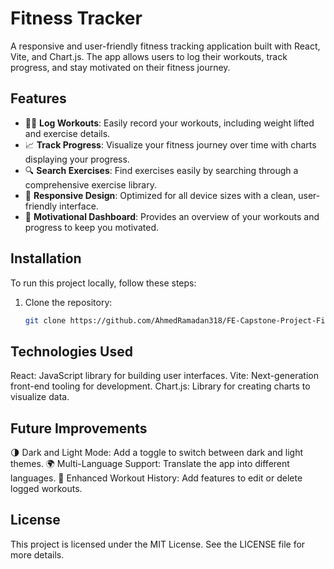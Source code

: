 # Fitness Tracker

A responsive and user-friendly fitness tracking application built with React, Vite, and Chart.js. The app allows users to log their workouts, track progress, and stay motivated on their fitness journey.

## Features
- 🏋️‍♂️ **Log Workouts**: Easily record your workouts, including weight lifted and exercise details.
- 📈 **Track Progress**: Visualize your fitness journey over time with charts displaying your progress.
- 🔍 **Search Exercises**: Find exercises easily by searching through a comprehensive exercise library.
- 🎨 **Responsive Design**: Optimized for all device sizes with a clean, user-friendly interface.
- 💪 **Motivational Dashboard**: Provides an overview of your workouts and progress to keep you motivated.

## Installation
To run this project locally, follow these steps:

1. Clone the repository:
   ```bash
   git clone https://github.com/AhmedRamadan318/FE-Capstone-Project-Fitness-Tracker.git

## Technologies Used
React: JavaScript library for building user interfaces.
Vite: Next-generation front-end tooling for development.
Chart.js: Library for creating charts to visualize data.

## Future Improvements
🌗 Dark and Light Mode: Add a toggle to switch between dark and light themes.
🌍 Multi-Language Support: Translate the app into different languages.
📅 Enhanced Workout History: Add features to edit or delete logged workouts.

## License
This project is licensed under the MIT License. See the LICENSE file for more details.